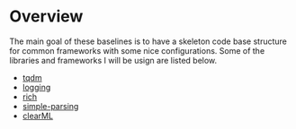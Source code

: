# Overview
The main goal of these baselines is to have a skeleton code base structure for common frameworks with some nice configurations. Some of the libraries and frameworks I will be usign are listed below.

* <a href="https://pypi.org/project/tqdm/">tqdm</a>
* <a href="https://docs.python.org/3/library/logging.html">logging</a>
* <a href="https://pypi.org/project/rich/">rich</a>
* <a href="https://github.com/lebrice/SimpleParsing">simple-parsing</a>
* <a href="https://clear.ml/docs/latest/docs">clearML</a>